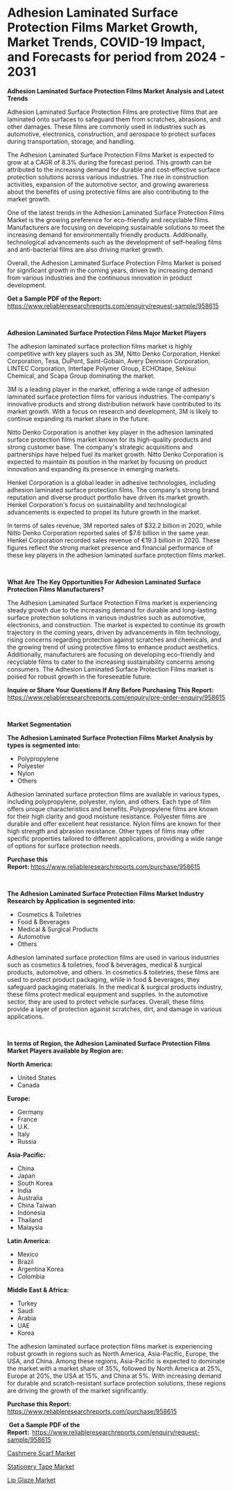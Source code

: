 <p><h1>Adhesion Laminated Surface Protection Films Market Growth, Market Trends, COVID-19 Impact, and Forecasts for period from 2024 - 2031</h1></p><p><strong>Adhesion Laminated Surface Protection Films Market Analysis and Latest Trends</strong></p>
<p><p>Adhesion Laminated Surface Protection Films are protective films that are laminated onto surfaces to safeguard them from scratches, abrasions, and other damages. These films are commonly used in industries such as automotive, electronics, construction, and aerospace to protect surfaces during transportation, storage, and handling.</p><p>The Adhesion Laminated Surface Protection Films Market is expected to grow at a CAGR of 8.3% during the forecast period. This growth can be attributed to the increasing demand for durable and cost-effective surface protection solutions across various industries. The rise in construction activities, expansion of the automotive sector, and growing awareness about the benefits of using protective films are also contributing to the market growth.</p><p>One of the latest trends in the Adhesion Laminated Surface Protection Films Market is the growing preference for eco-friendly and recyclable films. Manufacturers are focusing on developing sustainable solutions to meet the increasing demand for environmentally friendly products. Additionally, technological advancements such as the development of self-healing films and anti-bacterial films are also driving market growth.</p><p>Overall, the Adhesion Laminated Surface Protection Films Market is poised for significant growth in the coming years, driven by increasing demand from various industries and the continuous innovation in product development.</p></p>
<p><strong>Get a Sample PDF of the Report:&nbsp;</strong> <a href="https://www.reliableresearchreports.com/enquiry/request-sample/958615">https://www.reliableresearchreports.com/enquiry/request-sample/958615</a></p>
<p>&nbsp;</p>
<p><strong>Adhesion Laminated Surface Protection Films Major Market Players</strong></p>
<p><p>The adhesion laminated surface protection films market is highly competitive with key players such as 3M, Nitto Denko Corporation, Henkel Corporation, Tesa, DuPont, Saint-Gobain, Avery Dennison Corporation, LINTEC Corporation, Intertape Polymer Group, ECHOtape, Sekisui Chemical, and Scapa Group dominating the market.</p><p>3M is a leading player in the market, offering a wide range of adhesion laminated surface protection films for various industries. The company's innovative products and strong distribution network have contributed to its market growth. With a focus on research and development, 3M is likely to continue expanding its market share in the future.</p><p>Nitto Denko Corporation is another key player in the adhesion laminated surface protection films market known for its high-quality products and strong customer base. The company's strategic acquisitions and partnerships have helped fuel its market growth. Nitto Denko Corporation is expected to maintain its position in the market by focusing on product innovation and expanding its presence in emerging markets.</p><p>Henkel Corporation is a global leader in adhesive technologies, including adhesion laminated surface protection films. The company's strong brand reputation and diverse product portfolio have driven its market growth. Henkel Corporation's focus on sustainability and technological advancements is expected to propel its future growth in the market.</p><p>In terms of sales revenue, 3M reported sales of $32.2 billion in 2020, while Nitto Denko Corporation reported sales of $7.6 billion in the same year. Henkel Corporation recorded sales revenue of €19.3 billion in 2020. These figures reflect the strong market presence and financial performance of these key players in the adhesion laminated surface protection films market.</p></p>
<p>&nbsp;</p>
<p><strong>What Are The Key Opportunities For Adhesion Laminated Surface Protection Films Manufacturers?</strong></p>
<p><p>The Adhesion Laminated Surface Protection Films market is experiencing steady growth due to the increasing demand for durable and long-lasting surface protection solutions in various industries such as automotive, electronics, and construction. The market is expected to continue its growth trajectory in the coming years, driven by advancements in film technology, rising concerns regarding protection against scratches and chemicals, and the growing trend of using protective films to enhance product aesthetics. Additionally, manufacturers are focusing on developing eco-friendly and recyclable films to cater to the increasing sustainability concerns among consumers. The Adhesion Laminated Surface Protection Films market is poised for robust growth in the foreseeable future.</p></p>
<p><strong>Inquire or Share Your Questions If Any Before Purchasing This Report:</strong> <a href="https://www.reliableresearchreports.com/enquiry/pre-order-enquiry/958615">https://www.reliableresearchreports.com/enquiry/pre-order-enquiry/958615</a></p>
<p>&nbsp;</p>
<p><strong>Market Segmentation</strong></p>
<p><strong>The Adhesion Laminated Surface Protection Films Market Analysis by types is segmented into:</strong></p>
<p><ul><li>Polypropylene</li><li>Polyester</li><li>Nylon</li><li>Others</li></ul></p>
<p><p>Adhesion laminated surface protection films are available in various types, including polypropylene, polyester, nylon, and others. Each type of film offers unique characteristics and benefits. Polypropylene films are known for their high clarity and good moisture resistance. Polyester films are durable and offer excellent heat resistance. Nylon films are known for their high strength and abrasion resistance. Other types of films may offer specific properties tailored to different applications, providing a wide range of options for surface protection needs.</p></p>
<p><strong>Purchase this Report:&nbsp;</strong><a href="https://www.reliableresearchreports.com/purchase/958615">https://www.reliableresearchreports.com/purchase/958615</a></p>
<p>&nbsp;</p>
<p><strong>The Adhesion Laminated Surface Protection Films Market Industry Research by Application is segmented into:</strong></p>
<p><ul><li>Cosmetics & Toiletries</li><li>Food & Beverages</li><li>Medical & Surgical Products</li><li>Automotive</li><li>Others</li></ul></p>
<p><p>Adhesion laminated surface protection films are used in various industries such as cosmetics & toiletries, food & beverages, medical & surgical products, automotive, and others. In cosmetics & toiletries, these films are used to protect product packaging, while in food & beverages, they safeguard packaging materials. In the medical & surgical products industry, these films protect medical equipment and supplies. In the automotive sector, they are used to protect vehicle surfaces. Overall, these films provide a layer of protection against scratches, dirt, and damage in various applications.</p></p>
<p>&nbsp;</p>
<p><strong>In terms of Region, the Adhesion Laminated Surface Protection Films Market Players available by Region are:</strong></p>
<p>
    <p> <strong> North America: </strong>
        <ul>
            <li>United States</li>
            <li>Canada</li>
        </ul>
        </p> 
    <p> <strong> Europe: </strong>
        <ul>
            <li>Germany</li>
            <li>France</li>
            <li>U.K.</li>
            <li>Italy</li>
            <li>Russia</li>
        </ul>
        </p> 
    <p> <strong> Asia-Pacific: </strong>
        <ul>
            <li>China</li>
            <li>Japan</li>
            <li>South Korea</li>
            <li>India</li>
            <li>Australia</li>
            <li>China Taiwan</li>
            <li>Indonesia</li>
            <li>Thailand</li>
            <li>Malaysia</li>
        </ul>
        </p> 
    <p> <strong> Latin America: </strong>
        <ul>
            <li>Mexico</li>
            <li>Brazil</li>
            <li>Argentina Korea</li>
            <li>Colombia</li>
        </ul>
        </p> 
    <p> <strong> Middle East & Africa: </strong>
        <ul>
            <li>Turkey</li>
            <li>Saudi</li>
            <li>Arabia</li>
            <li>UAE</li>
            <li>Korea</li>
        </ul>
    </p>
    </p>
<p><p>The adhesion laminated surface protection films market is experiencing robust growth in regions such as North America, Asia-Pacific, Europe, the USA, and China. Among these regions, Asia-Pacific is expected to dominate the market with a market share of 35%, followed by North America at 25%, Europe at 20%, the USA at 15%, and China at 5%. With increasing demand for durable and scratch-resistant surface protection solutions, these regions are driving the growth of the market significantly.</p></p>
<p><strong>Purchase this Report: </strong><a href="https://www.reliableresearchreports.com/purchase/958615">https://www.reliableresearchreports.com/purchase/958615</a></p>
<p>&nbsp;<strong>Get a Sample PDF of the Report:&nbsp;&nbsp;</strong><a href="https://www.reliableresearchreports.com/enquiry/request-sample/958615">https://www.reliableresearchreports.com/enquiry/request-sample/958615</a></p>
<p><strong></strong></p>
<p><p><a href="https://github.com/redneck06/Market-Research-Report-List-2/blob/main/cashmere-scarf-market.md">Cashmere Scarf Market</a></p><p><a href="https://github.com/nicoletavirag/Market-Research-Report-List-2/blob/main/stationery-tape-market.md">Stationery Tape Market</a></p><p><a href="https://github.com/mauripalmi/Market-Research-Report-List-2/blob/main/lip-glaze-market.md">Lip Glaze Market</a></p></p>